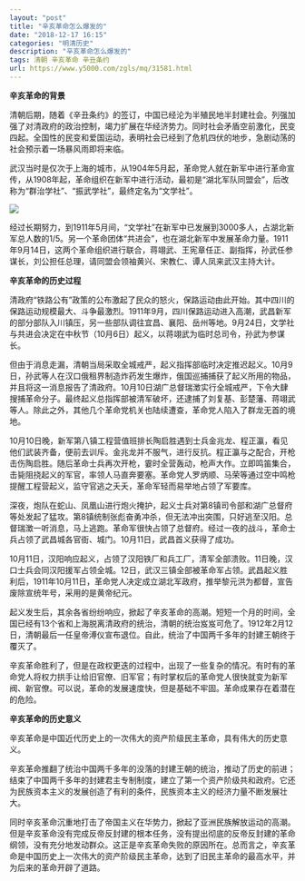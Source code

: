 ```yaml
---
layout: "post"
title: "辛亥革命怎么爆发的"
date: "2018-12-17 16:15"
categories: "明清历史"
description: "辛亥革命怎么爆发的"
tags: 清朝 辛亥革命 辛丑条约
url: https://www.y5000.com/zgls/mq/31581.html
---
```






**辛亥革命的背景**

清朝后期，随着《辛丑条约》的签订，中国已经沦为半殖民地半封建社会。列强加强了对清政府的政治控制，竭力扩展在华经济势力。同时社会矛盾空前激化，民变四起。全国性的民变和爱国运动，表明社会已经到了危机四伏的地步，急剧动荡的社会预示着一场暴风雨即将来临。

武汉当时是仅次于上海的城市，从1904年5月起，革命党人就在新军中进行革命宣传，从1908年起，革命组织在新军中进行活动，最初是“湖北军队同盟会”，后改称为“群治学社”、“振武学社”，最终定名为“文学社”。

![](https://img.y5000.com/uploads/allimg/180723/8-1PH311455H04.jpg)

经过长期努力，到1911年5月间，“文学社”在新军中已发展到3000多人，占湖北新军总人数的1/5。另一个革命团体“共进会”，也在湖北新军中发展革命力量。1911年9月14日，这两个革命组织进行联合，蒋翊武、王宪章任正、副指挥，孙武任参谋长，刘公担任总理，请同盟会领袖黄兴、宋教仁、谭人凤来武汉主持大计。

**辛亥革命的历史过程**

清政府“铁路公有”政策的公布激起了民众的怒火，保路运动由此开始。其中四川的保路运动规模最大、斗争最激烈。1911年9月，四川保路运动进入高潮，武昌新军的部分部队入川镇压，另一些部队调往宜昌、襄阳、岳州等地。9月24日，文学社与共进会决定在中秋节（10月6日）起义，以蒋翊武为临时总司令，孙武为参谋长。

但由于消息走漏，清朝当局采取全城戒严，起义指挥部临时决定推迟起义。10月9日，孙武等人在汉口俄租界制造炸药发生爆炸，俄国巡捕捕获了起义所用的物品，并且将这一消息报告了清政府。10月10日湖广总督瑞澂实行全城戒严，下令大肆搜捕革命分子。最终起义总指挥部被清军破坏，还逮捕了刘复基、彭楚藩、蒋翊武等人。除此之外，其他几个革命党机关也陆续遭查，革命党人陷入了群龙无首的境地。

10月10日晚，新军第八镇工程营值班排长陶启胜遇到士兵金兆龙、程正瀛，看见他们武装齐备，便前去训斥。金兆龙并不服气，进行反抗。程正瀛与之配合，开枪击伤陶启胜。随后革命士兵再次开枪，霎时全营轰动，枪声大作。立即鸣笛集合，击毙阻挠起义的军官，率领人马直奔要塞。革命党人罗炳顺、马荣等通过空中鸣枪提醒工程营起义，监守官逃之夭夭，革命军轻而易举地占领了军要库。

深夜，炮队在蛇山、凤凰山进行炮火掩护，起义士兵对第8镇司令部和湖广总督府等处发起了猛攻。第8镇统制张彪奋勇冲杀，但无法冲出突围，只好逃至汉阳。总督瑞澂一听消息，马上逃跑。革命军很快占领了总督府。经过一夜的战斗，革命士兵占领了武昌城各官衙、城门。10月11日，武昌首义获得了成功。

10月11日，汉阳响应起义，占领了汉阳铁厂和兵工厂，清军全部溃败。11日晚，汉口士兵会同汉阳援军占领全城。12日，武汉三镇全部被革命军占领。武昌起义胜利后，1911年10月11日，革命党人决定成立湖北军政府，推举黎元洪为都督，宣告废除宣统年号，采用的是黄帝纪元。

起义发生后，其余各省纷纷响应，掀起了辛亥革命的高潮。短短一个月的时间，全国已经有13个省和上海脱离清政府的统治，清朝的统治岌岌可危了。1912年2月12日，清朝最后一任皇帝溥仪宣布退位。自此，统治了中国两千多年的封建王朝终于覆灭了。

辛亥革命胜利了，但是在政权更迭的过程中，出现了一些复杂的情况。有时有的革命党人将权力拱手让给旧官僚、旧军官；有时掌权后的革命党人很快就变为新军阀、新官僚。可以说，革命的发展速度快，但是基础不牢固。革命成果存在着潜在的危险。

**辛亥革命的历史意义**

辛亥革命是中国近代历史上的一次伟大的资产阶级民主革命，具有伟大的历史意义。

辛亥革命推翻了统治中国两千多年的没落的封建王朝的统治，推动了历史的前进；结束了中国两千多年的封建君主专制制度，建立了第一个资产阶级共和政府。它还为民族资本主义的发展创造了有利的条件，民族资本主义的经济力量不断发展壮大。

同时辛亥革命沉重地打击了帝国主义在华势力，掀起了亚洲民族解放运动的高潮。但是辛亥革命没有完成反帝反封建的根本任务，没有提出彻底的反帝反封建的革命纲领，没有充分地发动群众。这正是辛亥革命失败的原因所在。总而言之，辛亥革命是中国历史上一次伟大的资产阶级民主革命，达到了旧民主革命的最高水平，并为后来的革命开辟了道路。
